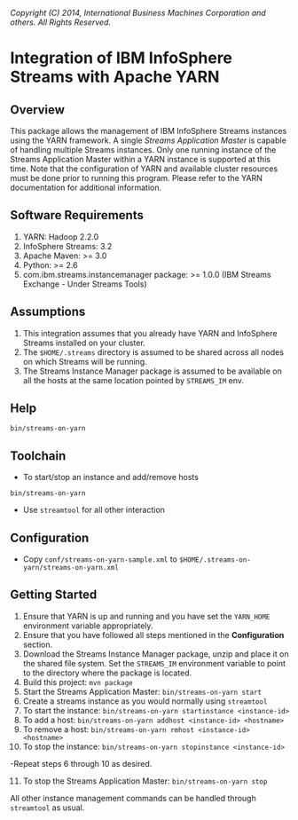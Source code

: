 *Copyright (C) 2014, International Business Machines Corporation and others. All Rights Reserved.*


# Integration of IBM InfoSphere Streams with Apache YARN


## Overview

This package allows the management of IBM InfoSphere Streams instances using the YARN framework. A single *Streams Application Master* is capable of handling multiple Streams instances. Only one running instance of the Streams Application Master within a YARN instance is supported at this time. Note that the configuration of YARN and available cluster resources must be done prior to running this program. Please refer to the YARN documentation for additional information.


## Software Requirements

1. YARN: Hadoop 2.2.0
2. InfoSphere Streams: 3.2
3. Apache Maven: >=  3.0
4. Python: >= 2.6
5. com.ibm.streams.instancemanager package: >= 1.0.0
   (IBM Streams Exchange - Under Streams Tools)


## Assumptions

1. This integration assumes that you already have YARN and InfoSphere Streams installed on your cluster.
2. The `$HOME/.streams` directory is assumed to be shared across all nodes on which Streams will be running. 
3. The Streams Instance Manager package is assumed to be available on all the hosts at the same location pointed by `STREAMS_IM` env.


## Help

`bin/streams-on-yarn`


## Toolchain

- To start/stop an instance and add/remove hosts

`bin/streams-on-yarn`
    
- Use `streamtool` for all other interaction


## Configuration

- Copy `conf/streams-on-yarn-sample.xml` to `$HOME/.streams-on-yarn/streams-on-yarn.xml`


## Getting Started

1. Ensure that YARN is up and running and you have set the `YARN_HOME` environment variable appropriately. 
2. Ensure that you have followed all steps mentioned in the **Configuration** section.
3. Download the Streams Instance Manager package, unzip and place it on the shared file system. Set the `STREAMS_IM` environment variable to point to the directory where the package is located. 
4. Build this project: `mvn package`
5. Start the Streams Application Master: `bin/streams-on-yarn start`
6. Create a streams instance as you would normally using `streamtool`
7. To start the instance: `bin/streams-on-yarn startinstance <instance-id>`
8. To add a host: `bin/streams-on-yarn addhost <instance-id> <hostname>`
9. To remove a host: `bin/streams-on-yarn rmhost <instance-id> <hostname>`
10. To stop the instance: `bin/streams-on-yarn stopinstance <instance-id>`

-Repeat steps 6 through 10 as desired. 

11. To stop the Streams Application Master:  `bin/streams-on-yarn stop`

All other instance management commands can be handled through `streamtool` as usual. 
